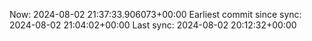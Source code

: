 Now: 2024-08-02 21:37:33.906073+00:00 Earliest commit since sync: 2024-08-02 21:04:02+00:00 Last sync: 2024-08-02 20:12:32+00:00
